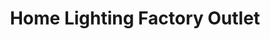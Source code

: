 ---
title: "Home Lighting Factory Outlet"
url: /burlington/home-lighting-factory-outlet/
shop: Haushaltsgeräte
---